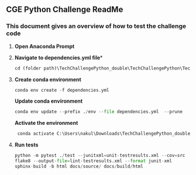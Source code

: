 ## CGE Python Challenge ReadMe

### This document gives an overview of how to test the challenge code

1. **Open Anaconda Prompt**

2. **Navigate to dependencies.yml file*** 
    ```python
    cd (folder path)\TechChallengePython_double\TechChallengePython\TechChallengePython\Challenge
    ```

3. **Create conda environment**
    ```python
    conda env create -f dependencies.yml
    ```
   **Update conda environment**
    ```python
    conda env update --prefix ./env --file dependencies.yml  --prune  
    ```
    
   **Activate the environment**
   ```python
    conda activate C:\Users\nakul\Downloads\TechChallengePython_double\TechChallengePython\TechChallengePython\Challenge\env
   ```
4. **Run tests**
    ```python
    python -m pytest ./test --junitxml=unit-testresults.xml --cov=src
    flake8 --output-file=lint-testresults.xml --format junit-xml
    sphinx-build -b html docs/source/ docs/build/html
    ```